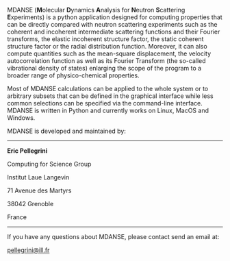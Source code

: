 MDANSE (**M**olecular **D**ynamics **A**nalysis for **N**eutron **S**cattering 
**E**xperiments) is a 
python application designed for computing properties that can be directly 
compared with neutron scattering experiments such as the coherent and incoherent 
intermediate scattering functions and their Fourier transforms, the elastic 
incoherent structure factor, the static coherent structure factor or the radial 
distribution function. Moreover, it can also compute quantities such as the 
mean-square displacement, the velocity autocorrelation function as well as its 
Fourier Transform (the so-called vibrational density of states) enlarging the 
scope of the program to a broader range of physico-chemical properties.

Most of MDANSE calculations can be applied to the whole system or to arbitrary 
subsets that can be defined in the graphical interface while less common 
selections can be specified via the command-line interface. MDANSE is written in 
Python and currently works on Linux, MacOS and Windows.

MDANSE is developed and maintained by:

------

**Eric Pellegrini**

Computing for Science Group

Institut Laue Langevin

71 Avenue des Martyrs

38042 Grenoble

France

------

If you have any questions about MDANSE, please contact send an email at:

pellegrini@ill.fr
